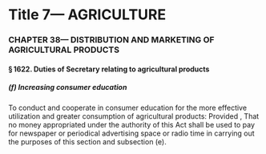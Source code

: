 
# Title 7— AGRICULTURE
### CHAPTER 38— DISTRIBUTION AND MARKETING OF AGRICULTURAL PRODUCTS
#### § 1622. Duties of Secretary relating to agricultural products
##### (f) Increasing consumer education

To conduct and cooperate in consumer education for the more effective utilization and greater consumption of agricultural products: Provided , That no money appropriated under the authority of this Act shall be used to pay for newspaper or periodical advertising space or radio time in carrying out the purposes of this section and subsection (e).
